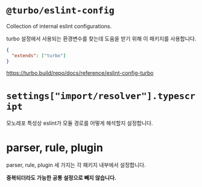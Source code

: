 # `@turbo/eslint-config`

Collection of internal eslint configurations.

turbo 설정에서 사용되는 환경변수를 찾는데 도움을 받기 위해 이 패키지를 사용합니다.

```json
{
  "extends": ["turbo"]
}
```

https://turbo.build/repo/docs/reference/eslint-config-turbo

# `settings["import/resolver"].typescript`

모노레포 특성상 eslint가 모듈 경로를 어떻게 해석할지 설정합니다.

# parser, rule, plugin

parser, rule, plugin 세 가지는 각 패키지 내부에서 설정합니다.

**중복되더라도 가능한 공통 설정으로 빼지 않습니다.**
